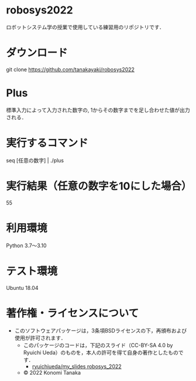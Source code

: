 # robosys2022
ロボットシステム学の授業で使用している練習用のリポジトリです．

# ダウンロード
git clone https://github.com/tanakayaki/robosys2022

# Plus
標準入力によって入力された数字の, 1からその数字までを足し合わせた値が出力される．

# 実行するコマンド
seq [任意の数字] | ./plus

# 実行結果（任意の数字を10にした場合）
55

# 利用環境
Python 3.7～3.10

# テスト環境
Ubuntu 18.04

# 著作権・ライセンスについて
* このソフトウェアパッケージは，3条項BSDライセンスの下，再頒布および使用が許可されます．
  * このパッケージのコードは，下記のスライド（CC-BY-SA 4.0 by Ryuichi Ueda）のものを，本人の許可を得て自身の著作としたものです．
      * [ryuichiueda/my_slides robosys_2022](https://github.com/ryuichiueda/my_slides/tree/master/robosys_2022)
  * © 2022 Konomi Tanaka 
